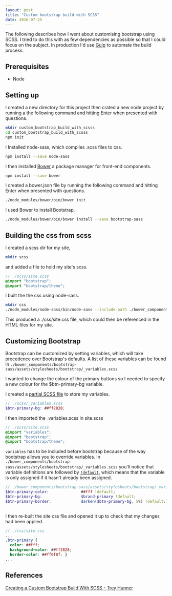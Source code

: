 ```yaml
---
layout: post
title: "Custom bootstrap build with SCSS"
date: 2016-07-25
---
```


The following describes how I went about customising bootstrap using
SCSS.
I tried to do this with as few dependencies as possible so that I could
focus on the subject.  In production I'd use [Gulp](http://gulpjs.com/)
to automate the build process.

## Prerequisites
* Node

## Setting up
I created a new directory for this project then crated a new node 
project by running a the following command and hitting Enter when 
presented with questions.


```bash
mkdir custom_bootstrap_build_with_scsss
cd custom_bootstrap_build_with_scsss
npm init
```

I Installed node-sass, which compiles .scss files to css.

```bash
npm install --save node-sass
```

I then installed [Bower](https://bower.io/) a package manager for 
front-end components.

```bash
npm install --save bower
```

I created a bower.json file by running the following command and hitting
Enter when presented with questions.

```bash
./node_modules/bower/bin/bower init
```

I used Bower to install Bootstrap.
```bash
./node_modules/bower/bin/bower install --save bootstrap-sass
```

## Building the css from scss

I created a scss dir for my site,

```bash
mkdir scss
```

and added a file to hold my site's scss.

```scss
// ./scss/site.scss
@import "bootstrap";
@import "bootstrap/theme";
```

I built the the css using node-sass.

```bash
mkdir css
./node_modules/node-sass/bin/node-sass --include-path ./bower_components/bootstrap-sass/assets/stylesheets -o css scss/
```

This produced a ./css/site.css file, which could then be referenced in the HTML files for my site.

## Customizing Bootstrap

Bootstrap can be customized by setting variables, which will take 
precedence over Bootstrap's defaults.  A list of these variables can be 
found in `./bower_components/bootstrap-sass/assets/stylesheets/bootstrap/_variables.scss`

I wanted to change the colour of the primary buttons so I needed to 
specify a new colour for the $btn-primary-bg variable.

I created a [partial SCSS file](http://sass-lang.com/guide##topic-4) to 
store my variables.


```scss
// ./scss/_variables.scss
$btn-primary-bg: ##ff2828;
```

I then imported the _variables.scss in site.scss


```scss
// ./scss/site.scss
@import "variables";
@import "bootstrap";
@import "bootstrap/theme";
```

`variables` has to be included before bootstrap because of the way bootstrap allows
you to override variables.  In `./bower_components/bootstrap-sass/assets/stylesheets/bootstrap/_variables.scss`
you'll notice that variable definitions are followed by [`!default`](http://sass-lang.com/documentation/file.SASS_REFERENCE.html##variable_defaults_), 
which means that the variable is only assigned if it hasn't already been
assigned.

```scss
// ./bower_components/bootstrap-sass/assets/stylesheets/bootstrap/_variables.scss
$btn-primary-color:              ##fff !default;
$btn-primary-bg:                 $brand-primary !default;
$btn-primary-border:             darken($btn-primary-bg, 5%) !default;`
 
```


I then re-built the site css file and opened it up to check that my 
changes had been applied.

```scss
// ./css/site.css
...
.btn-primary {
  color: ##fff;
  background-color: ##ff2828;
  border-color: ##ff0f0f; }
...
```

## References
[Creating a Custom Bootstrap Build With SCSS - Trey Hunner](https://www.codementor.io/development-process/tutorial/create-custom-bootstrap-build-with-scss)

